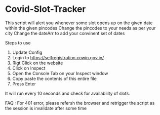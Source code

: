 # Covid-Slot-Tracker
This script will alert you whenever some slot opens up on the given date within the given pincodes
Change the pincodes to your needs as per your city
Change the dateArr to add your convinent set of dates


Steps to use
1. Update Config
2. Login to https://selfregistration.cowin.gov.in/
3. Rigt Click on the website
4. Click on Inspect
5. Open the Console Tab on your Inspect window
6. Copy paste the contents of this entire file 
7. Press Enter


It will run every 10 seconds and check for availability of slots.



FAQ :
For 401 error, please refersh the browser and retrigger the script as the session is invalidate after some time

